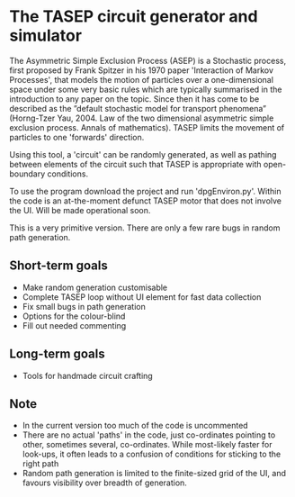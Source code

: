 The TASEP circuit generator and simulator
=========================================

The Asymmetric Simple Exclusion Process (ASEP) is a Stochastic process,
first proposed by Frank Spitzer in his 1970 paper 'Interaction of Markov Processes', that models the motion
of particles over a one-dimensional space under some very basic rules which are typically summarised in the introduction to any paper on the topic.
Since then it has come to be described as the ”default stochastic model for
transport phenomena” (Horng-Tzer Yau, 2004. Law of the two dimensional asymmetric simple exclusion
process. Annals of mathematics). TASEP limits the movement of particles to one 'forwards' direction.

Using this tool, a 'circuit' can be randomly generated, as well as pathing between elements of the circuit such
that TASEP is appropriate with open-boundary conditions.

To use the program download the project and run 'dpgEnviron.py'. Within the code is an at-the-moment
defunct TASEP motor that does not involve the UI. Will be made operational soon.

This is a very primitive version. There are only a few rare bugs in random path generation.

Short-term goals
----------
- Make random generation customisable
- Complete TASEP loop without UI element for fast data collection
- Fix small bugs in path generation
- Options for the colour-blind
- Fill out needed commenting

Long-term goals
---------------
- Tools for handmade circuit crafting

Note
---
- In the current version too much of the code is uncommented
- There are no actual 'paths' in the code, just co-ordinates pointing to other, sometimes several, co-ordinates.
  While most-likely faster for look-ups, it often leads to a confusion of conditions for sticking to the right path
- Random path generation is limited to the finite-sized grid of the UI, and favours visibility over
  breadth of generation.